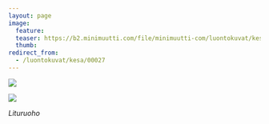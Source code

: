 ```yaml
---
layout: page
image:
  feature:
  teaser: https://b2.minimuutti.com/file/minimuutti-com/luontokuvat/kes%C3%A4/9/DS35130-245px.jpg
  thumb:
redirect_from:
  - /luontokuvat/kesa/00027
---
```


![](https://b2.minimuutti.com/file/minimuutti-com/luontokuvat/kes%C3%A4/9/DS35129-800px.jpg)

![](https://b2.minimuutti.com/file/minimuutti-com/luontokuvat/kes%C3%A4/9/DS35130-800px.jpg)

*Lituruoho*

